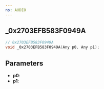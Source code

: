 ```yaml
---
ns: AUDIO
---
```

## _0x2703EFB583F0949A

```c
// 0x2703EFB583F0949A
void _0x2703EFB583F0949A(Any p0, Any p1);
```

## Parameters
* **p0**:
* **p1**:
